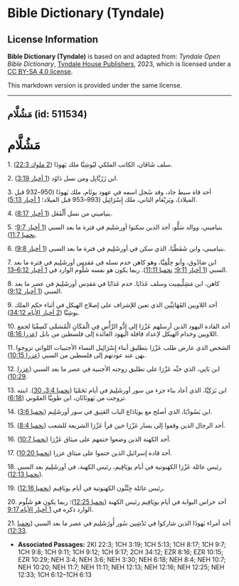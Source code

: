 # Bible Dictionary (Tyndale)

## License Information

**Bible Dictionary (Tyndale)** is based on and adapted from: _Tyndale Open Bible Dictionary_, [Tyndale House Publishers](https://tyndaleopenresources.com/), 2023, which is licensed under a [CC BY-SA 4.0 license](https://creativecommons.org/licenses/by-sa/4.0/legalcode.en).

This markdown version is provided under the same license.



--------------------------------

## مَشُلَّام (id: 511534)

مَشُلَّام
=========

1\. سلف شَافَان، الكاتب الملكي ليُوشِيَّا ملك يَهوذَا ([2 ملوك 22:3](https://ref.ly/2Kgs22:3)). 

2\. ابن زَرُبَّابِل ومن نسل دَاوُد ([1 أخبار 3:19](https://ref.ly/1Chr3:19)).

3\. أحد قاة سبط جاد، وقد سُجل اسمه في عهود يوثَام، ملك يَهوذَا (950–932 قبل الميلاد)، ويَربْعَام الثاني، ملك إِسْرَائِيل (993–953 قبل الميلاد؛ [1 أخبار 5:13](https://ref.ly/1Chr5:13)).

4\. بنياميني من نسل أَلْفَعَل ([1 أخبار 8:17](https://ref.ly/1Chr8:17)).

5\. بنياميني، ووالد سَلُّو، أجد الذين سكنوا أورشليم في فترة ما بعد السبي ([1 أخبار 9:7](https://ref.ly/1Chr9:7)؛ [نحميا 11:7](https://ref.ly/Neh11:7)).

6\. بنياميني، وابن شَفَطْيَا، الذي سكن في أورشَلِيم في فترة ما بعد السبي ([1 أخبار 9:8](https://ref.ly/1Chr9:8)).

7\. ابن صَادُوق، وأبو حِلْقِيَّا، وهو كاهن خدم نسله في مَقدِس أورشَلِيم في فترة ما بعد السبي ([1 أخبار 9:11؛](https://ref.ly/1Chr9:11) [نحميا 11:11](https://ref.ly/Neh11:11)). ربما يكون هو نفسه شَلُّوم الوارد في [1 أخبار 6:12–13](https://ref.ly/1Chr6:12-1Chr6:13).

8\. كاهن، ابن مَشِلِّيمِيت وسلف عَدَايَا. خدم عَدَايَا في مَقدِس أورشَلِيمَ في عصر ما بعد السبي ([1 أخبار 9:12](https://ref.ly/1Chr9:12)).

9\. أحد اللاويين القَهَاتِيِّين الذي تعين للإشراف على إصلاح الهيكل في أثناء حكم الملك يوشِيَّا ([2 أخبار الأيام 34:12](https://ref.ly/2Chr34:12)).

10\. أحد القادة اليهود الذين أرسلهم عَزْرَا إلى إِدُّو الرَّأْسِ فِي الْمَكَانِ الْمُسَمَّى كَسِفْيَا لجمع اللاويين وخدام الهيكل لإعداد قافلة اليهود العائدة إلى فلسطين من بابل ([عزرا 8:16](https://ref.ly/Ezra8:16)).

11\. الشخص الذي عارض طلب عَزْرَا بتطليق أبناء إِسْرَائِيل النساء الأجنبيات اللواتي تزوجوا بهن عند عودتهم إلى فلسطين من السبي ([عزرا 10:15](https://ref.ly/Ezra10:15)).

12\. ابن بَانِي، الذي حثّه عَزْرَا على تطليق زوجته الأجنبية في عصر ما بعد السبي ([عزرا 10:29](https://ref.ly/Ezra10:29)).

13\. ابن بَرَكِيَّا، الذي أعاد بناء جزء من سور أورشَلِيمَ في أيام نَحَمْيَا ([نحميا 3:4، 30](https://ref.ly/Neh3:4,Neh3:30)). ابنته تزوجت من يَهونَاثَان، ابن طوبِيَّا العمّوني ([6:18](https://ref.ly/Neh6:18)).

14\. ابن بَسُودْيَا، الذي أصلح مع يويَادَاع الباب العَتِيق في سور أورشَلِيم ([نحميا 3:6](https://ref.ly/Neh3:6)).

15\. أحد الرجال الذين وقفوا إلى يسار عَزْرَا حين قرأ عَزْرَا الشريعة للشعب ([نحميا 8:4](https://ref.ly/Neh8:4)).

16\. أحد الكهنة الذين وضعوا ختمهم على ميثاق عَزْرَا ([نحميا 10:7](https://ref.ly/Neh10:7)).

17\. أحد قادة إسرائيل الذين ختموا على ميثاق عزرا ([نحميا 10:20](https://ref.ly/Neh10:20)).

18\. رئيس عائلة عَزْرَا الكهنوتية في أيام يويَاقِيم، رئيس الكهنة، في أورشَلِيم بعد السبي ([نحميا 12:13](https://ref.ly/Neh12:13)).

19\. رئيس عائلة جِنَّثُون الكهنوتية في أيام يويَاقِيم ([نحميا 12:16](https://ref.ly/Neh12:16)).

20\. أحد حراس البوابة في أيام يويَاقِيم رئيس الكهنة ([نحميا 12:25](https://ref.ly/Neh12:25))؛ ربما يكون هو شَلّوم الوارد ذكره في [1 أخبار الأيام 9:17](https://ref.ly/1Chr9:17).

21\. أحد أمراء يَهوذَا الذين شاركوا في تَدْشِين سُور أُورُشَلِيم في عصر ما بعد السبي ([نحميا 12:33](https://ref.ly/Neh12:33)).

* **Associated Passages:** 2KI 22:3; 1CH 3:19; 1CH 5:13; 1CH 8:17; 1CH 9:7; 1CH 9:8; 1CH 9:11; 1CH 9:12; 1CH 9:17; 2CH 34:12; EZR 8:16; EZR 10:15; EZR 10:29; NEH 3:4; NEH 3:6; NEH 3:30; NEH 6:18; NEH 8:4; NEH 10:7; NEH 10:20; NEH 11:7; NEH 11:11; NEH 12:13; NEH 12:16; NEH 12:25; NEH 12:33; 1CH 6:12–1CH 6:13

